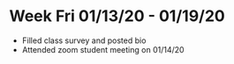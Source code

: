 # Week Fri 01/13/20 - 01/19/20

* Filled class survey and posted bio
* Attended zoom student meeting on 01/14/20

